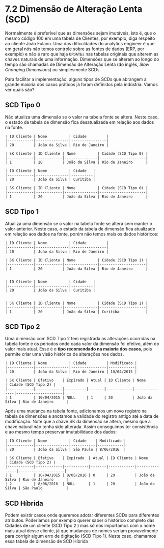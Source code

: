 # 7.2 Dimensão de Alteração Lenta  (SCD)


Normalmente é preferível que as dimensões sejam imutáveis, isto é, que o mesmo código 100 em uma tabela de Clientes, por exemplo, diga respeito ao cliente João Fulano. Uma das dificuldades do analytics engineer é que em geral nós não temos controle sobre as fontes de dados (ERP, por exemplo) e não é raro que haja `UPDATEs` nas tabelas originais que alterem as chaves naturais de uma informação. Dimensões que se alteram ao longo do tempo são chamadas de Dimensão de Alteração Lenta (do inglês, *Slow Changing Dimensions*) ou simplesmente SCDs. 

Para facilitar a implementação, alguns tipos de SCDs que abrangem a grande maioria dos casos práticos já foram definidos pela indústria. Vamos ver quais são?

## SCD Tipo 0

Não atualiza uma dimensão se o valor na tabela fonte se altera. Neste caso, o estado da tabela de dimensão fica desatualizada em relação aos dados na fonte. 

```{table} Tabela Clientes
| ID Cliente | Nome          | Cidade         |
|------------|---------------|----------------|
| 20         | João da Silva | Rio de Janeiro |
```

```{table} Tabela Dim Clientes
| SK Cliente | ID Cliente | Nome          | Cidade (SCD Tipo 0) |
|------------|------------|---------------|---------------------|
| 1          | 20         | João da Silva | Rio de Janeiro      |
```

```{table} O cliente 20 **muda de endereço** e a Cidade **é alterada na tabela fonte**:
| ID Cliente | Nome          | Cidade   |
|------------|---------------|----------|
| 20         | João da Silva | Curitiba |
```

```{table} A tabela dimensão **não se altera**:
| SK Cliente | ID Cliente | Nome          | Cidade (SCD Tipo 0) |
|------------|------------|---------------|---------------------|
| 1          | 20         | João da Silva | Rio de Janeiro      |
```

## SCD Tipo 1

Atualiza uma dimensão se o valor na tabela fonte se altera sem manter o valor anterior. Neste caso, o estado da tabela de dimensão fica atualizado em relação aos dados na fonte, porém não temos mais os dados históricos:

```{table} Tabela Clientes
| ID Cliente | Nome          | Cidade         |
|------------|---------------|----------------|
| 20         | João da Silva | Rio de Janeiro |
```

```{table} Tabela Dim Clientes
| SK Cliente | ID Cliente | Nome          | Cidade (SCD Tipo 1) |
|------------|------------|---------------|---------------------|
| 1          | 20         | João da Silva | Rio de Janeiro      |
```

```{table} O cliente 20 **muda de endereço** e a Cidade **é alterada** na tabela fonte:

| ID Cliente | Nome          | Cidade   |
|------------|---------------|----------|
| 20         | João da Silva | Curitiba |
```

```{table} A tabela de dimensão se altera **sem manter o registro anterior**:

| SK Cliente | ID Cliente | Nome          | Cidade (SCD Tipo 1) |
|------------|------------|---------------|---------------------|
| 1          | 20         | João da Silva | Curitiba            |
```

## SCD Tipo 2 

Uma dimensão com SCD Tipo 2 tem registrada as alterações ocorridas na tabela fonte e os períodos onde cada valor da dimensão foi efetivo, além do valor mais atual. Esse é o **tipo recomendado na maioria dos casos**, pois permite criar uma visão histórica de alterações nos dados.

```{table} Tabela Clientes
| ID Cliente | Nome          | Cidade         | Modificado |
|------------|---------------|----------------|------------|
| 20         | João da Silva | Rio de Janeiro | 10/04/2015 |

```

```{table} Tabela Clientes
| SK Cliente | Efetivo    | Expirado | Atual | ID Cliente | Nome          | Cidade (SCD Tipo 2) |
|------------|------------|----------|-------|------------|---------------|---------------------|
| 1          | 10/04/2015 | NULL     | 1     | 20         | João da Silva | Rio de Janeiro      |
```

Após uma mudança na tabela fonte, adicionamos um novo registro na tabela de dimensões e anotamos a validade do registro antigo até a data de modificação. Note que a chave SK da dimensão se altera, mesmo que a chave natural não tenha sido alterada. Assim conseguimos ter consistência e ao mesmo tempo preservar imutabilidade dos dados:

```{table} Tabela Clientes (atualizada)
| ID Cliente | Nome          | Cidade    | Modificado |
|------------|---------------|-----------|------------|
| 20         | João da Silva | São Paulo | 8/06/2016  |
```

```{table} Tabela Dim Clientes (atualizada)
| SK Cliente | Efetivo    | Expirado  | Atual | ID Cliente | Nome          | Cidade (SCD Tipo 2) |
|------------|------------|-----------|-------|------------|---------------|---------------------|
| 1          | 10/04/2015 | 8/06/2016 | 0     | 20         | João da Silva | Rio de Janeiro      |
| 2          | 8/06/2016  | NULL      | 1     | 20         | João da Silva | São Paulo           |
```

## SCD Híbrida 

Podem existir casos onde queremos adotar diferentes SCDs para diferentes atributos. Poderíamos por exemplo querer saber o histórico completo das Cidades de um cliente (SCD Tipo 2 ) mas só nos importamos com o nome mais atual desse cliente, já que mudanças de nomes seriam provavelmente para corrigir algum erro de digitação (SCD Tipo 1). Neste caso, chamamos essa tabela de dimensão de SCD Híbrida
